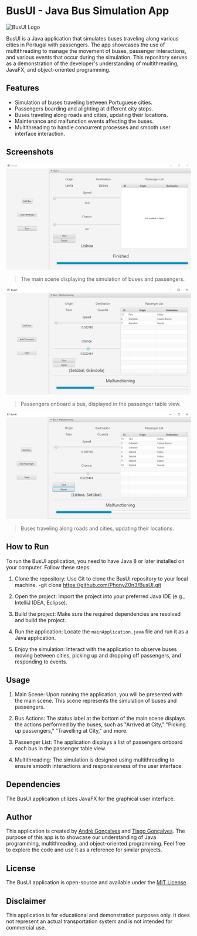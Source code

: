 # BusUI - Java Bus Simulation App

![BusUI Logo](https://github.com/PhonyZ0n3/BusUI/blob/main/BusUI.png)

BusUI is a Java application that simulates buses traveling along various cities in Portugal with passengers. The app showcases the use of multithreading to manage the movement of buses, passenger interactions, and various events that occur during the simulation. This repository serves as a demonstration of the developer's understanding of multithreading, JavaFX, and object-oriented programming.

## Features

- Simulation of buses traveling between Portuguese cities.
- Passengers boarding and alighting at different city stops.
- Buses traveling along roads and cities, updating their locations.
- Maintenance and malfunction events affecting the buses.
- Multithreading to handle concurrent processes and smooth user interface interaction.

## Screenshots

![Screenshot 1](screenshots/screenshot1.png)
> The main scene displaying the simulation of buses and passengers.

![Screenshot 2](screenshots/screenshot2.png)
> Passengers onboard a bus, displayed in the passenger table view.

![Screenshot 3](screenshots/screenshot3.png)
> Buses traveling along roads and cities, updating their locations.

## How to Run

To run the BusUI application, you need to have Java 8 or later installed on your computer. Follow these steps:

1. Clone the repository: Use Git to clone the BusUI repository to your local machine.
   -git clone https://github.com/PhonyZ0n3/BusUI.git
   
3. Open the project: Import the project into your preferred Java IDE (e.g., IntelliJ IDEA, Eclipse).

4. Build the project: Make sure the required dependencies are resolved and build the project.

5. Run the application: Locate the `mainApplication.java` file and run it as a Java application.

6. Enjoy the simulation: Interact with the application to observe buses moving between cities, picking up and dropping off passengers, and responding to events.

## Usage

1. Main Scene: Upon running the application, you will be presented with the main scene. This scene represents the simulation of buses and passengers.

2. Bus Actions: The status label at the bottom of the main scene displays the actions performed by the buses, such as "Arrived at City," "Picking up passengers," "Travelling at City," and more.

3. Passenger List: The application displays a list of passengers onboard each bus in the passenger table view.

4. Multithreading: The simulation is designed using multithreading to ensure smooth interactions and responsiveness of the user interface.

## Dependencies

The BusUI application utilizes JavaFX for the graphical user interface.

## Author

This application is created by [André Gonçalves](https://github.com/PhonyZ0n3) and [Tiago Gonçalves](https://github.com/Tiago-Goncalves98). The purpose of this app is to showcase our understanding of Java programming, multithreading, and object-oriented programming. Feel free to explore the code and use it as a reference for similar projects.

## License

The BusUI application is open-source and available under the [MIT License](https://github.com/PhonyZ0n3/BusUI/blob/main/LICENSE).

## Disclaimer

This application is for educational and demonstration purposes only. It does not represent an actual transportation system and is not intended for commercial use.


